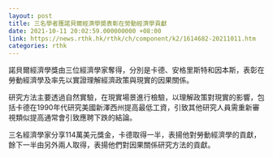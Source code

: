 ```yaml
---
layout: post
title: 三名學者獲諾貝爾經濟學奬表彰在勞動經濟學貢獻
date: 2021-10-11 20:02:59.000000000 +08:00
link: https://news.rthk.hk/rthk/ch/component/k2/1614682-20211011.htm
categories: rthk
---
```


諾貝爾經濟學獎由三位經濟學家奪得，分別是卡德、安格里斯特和因本斯，表彰在勞動經濟學及率先以實證理解經濟政策與現實的因果關係。

研究方法主要透過自然實驗，在現實場景進行檢驗，以理解政策對現實的影響，包括卡德在1990年代研究美國新澤西州提高最低工資，引致其他研究人員需重新審視類似提高通常會引致應聘下跌的結論。

三名經濟學家分享114萬美元獎金，卡德取得一半，表揚他對勞動經濟學的貢獻，餘下一半由另外兩人取得，表揚他們對因果關係研究方法的貢獻。
